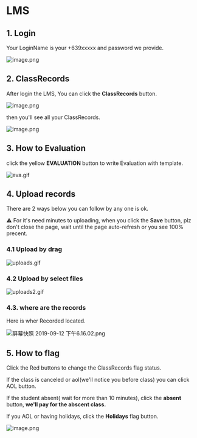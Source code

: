 # LMS

## 1. Login

Your LoginName is your +639xxxxx and password we provide.

![image.png](https://i.loli.net/2019/09/13/cpMZlD5taNGEjRB.png)



## 2. ClassRecords

After login the LMS, You can click the **ClassRecords** button.

![image.png](https://i.loli.net/2019/09/13/foKSpPIbQWHZ5qM.png)

then you'll see all your ClassRecords.

![image.png](https://i.loli.net/2019/09/13/N6bnizvE4lBFU5c.png)



## 3. How to Evaluation

click the yellow **EVALUATION** button to write Evaluation with template.

![eva.gif](https://i.loli.net/2019/09/13/eE62naT8qVUZIjp.gif)




## 4. Upload records

There are 2 ways below you can follow by any one is ok. 

⚠️ For it's need minutes to uploading, when you click the **Save** button, plz don't close the page,  wait until the page auto-refresh or you see 100% precent. 

### 4.1 Upload by drag

![uploads.gif](https://i.loli.net/2019/09/13/bgD8iF5EzRSGPUt.gif)



### 4.2 Upload by select files

![uploads2.gif](https://i.loli.net/2019/09/13/2iw9LKfu3VRs8gJ.gif)


### 4.3. where are the records

Here is wher Recorded located.

![屏幕快照 2019-09-12 下午6.16.02.png](https://i.loli.net/2019/09/12/CfKnBeXYQO9jTqv.png)

## 5. How to flag

Click the Red buttons to change the ClassRecords flag status. 

If the class is canceled or aol(we'll notice you before class) you can click AOL button.

If  the student absent( wait for more than 10 minutes), click the **absent** button, **we'll pay for the abscent class.**

If you AOL or having holidays,  click the **Holidays** flag button.

![image.png](https://i.loli.net/2019/09/13/N6bnizvE4lBFU5c.png)
